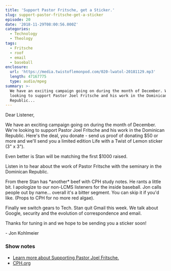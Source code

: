 ```yaml
---
title: 'Support Pastor Fritsche, get a Sticker.'
slug: support-pastor-fritsche-get-a-sticker
episode: 20
date: '2018-11-29T08:00:56.000Z'
categories:
  - Technology
  - Theology
tags:
  - Fritsche
  - roof
  - email
  - baseball
enclosure:
  url: 'https://media.twistoflemonpod.com/020-lwatol-20181129.mp3'
  length: 47167775
  type: audio/mpeg
summary: >-
  We have an exciting campaign going on during the month of December. We're
  looking to support Pastor Joel Fritsche and his work in the Dominican
  Republic...
---
```


Dear Listener,

We have an exciting campaign going on during the month of December. We're looking to support Pastor Joel Fritsche and his work in the Dominican Republic. Here's the deal, you donate - send us proof of donating $50 or more and we'll send you a limited edition Life with a Twist of Lemon sticker (3" x 3").

Even better is Stan will be matching the first $1000 raised.

Listen in to hear about the work of Pastor Fritsche with the seminary in the Dominican Republic.

From there Stan has \*another\* beef with CPH study notes. He rants a little bit. I apologize to our non-LCMS listeners for the inside baseball. Jon calls people out by name... overall it's a bitter segment. You can skip it if you'd like. (Props to CPH for no more red algae).

Finally we switch gears to Tech. Stan quit Gmail this week. We talk about Google, security and the evolution of correspondence and email.

Thanks for tuning in and we hope to be sending you a sticker soon!

\- Jon Kohlmeier

### Show notes

- [Learn more about Supporting Pastor Joel Fritsche.](/fritsche)
- [CPH.org](https://cph.org)
